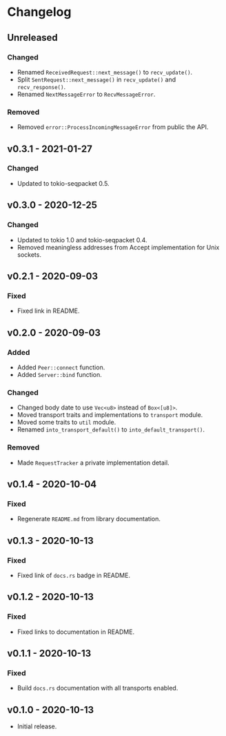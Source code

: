 # Changelog

## Unreleased
### Changed
- Renamed `ReceivedRequest::next_message()` to `recv_update()`.
- Split `SentRequest::next_message()` in `recv_update()` and `recv_response()`.
- Renamed `NextMessageError` to `RecvMessageError`.

### Removed
- Removed `error::ProcessIncomingMessageError` from public the API.

## v0.3.1 - 2021-01-27
### Changed
- Updated to tokio-seqpacket 0.5.

## v0.3.0 - 2020-12-25
### Changed
- Updated to tokio 1.0 and tokio-seqpacket 0.4.
- Removed meaningless addresses from Accept implementation for Unix sockets.

## v0.2.1 - 2020-09-03
### Fixed
- Fixed link in README.

## v0.2.0 - 2020-09-03
### Added
- Added `Peer::connect` function.
- Added `Server::bind` function.

### Changed
- Changed body date to use `Vec<u8>` instead of `Box<[u8]>`.
- Moved transport traits and implementations to `transport` module.
- Moved some traits to `util` module.
- Renamed `into_transport_default()` to `into_default_transport()`.

### Removed
- Made `RequestTracker` a private implementation detail.

## v0.1.4 - 2020-10-04
### Fixed
- Regenerate `README.md` from library documentation.

## v0.1.3 - 2020-10-13
### Fixed
- Fixed link of `docs.rs` badge in README.

## v0.1.2 - 2020-10-13
### Fixed
- Fixed links to documentation in README.

## v0.1.1 - 2020-10-13
### Fixed
- Build `docs.rs` documentation with all transports enabled.

## v0.1.0 - 2020-10-13
- Initial release.
